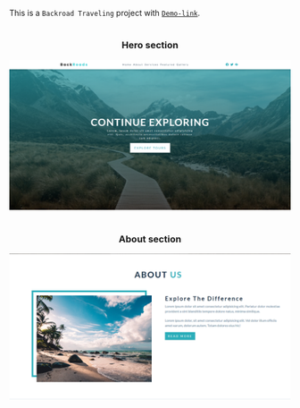 This is a `Backroad Traveling` project with [`Demo-link`](https://backroads-tour-company-omega.vercel.app/).

# <h3 align="center">Hero section</h3>

![Alt text](<images/hero section.png>)

# <h3 align="center">About section</h3>

![Alt text](<images/about us section.png>)
